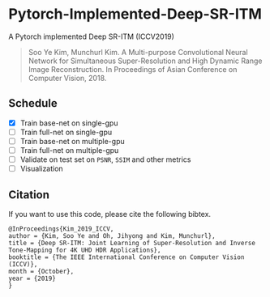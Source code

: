 # Pytorch-Implemented-Deep-SR-ITM
A Pytorch implemented Deep SR-ITM (ICCV2019)

> Soo Ye Kim, Munchurl Kim. A Multi-purpose Convolutional Neural Network for Simultaneous Super-Resolution and High Dynamic Range Image Reconstruction. In Proceedings of Asian Conference on Computer Vision, 2018.

## Schedule
- [X] Train base-net on single-gpu
- [ ] Train full-net on single-gpu
- [ ] Train base-net on multiple-gpu
- [ ] Train full-net on multiple-gpu
- [ ] Validate on test set on `PSNR`, `SSIM` and other metrics
- [ ] Visualization

## Citation
If you want to use this code, please cite the following bibtex.
```
@InProceedings{Kim_2019_ICCV,
author = {Kim, Soo Ye and Oh, Jihyong and Kim, Munchurl},
title = {Deep SR-ITM: Joint Learning of Super-Resolution and Inverse Tone-Mapping for 4K UHD HDR Applications},
booktitle = {The IEEE International Conference on Computer Vision (ICCV)},
month = {October},
year = {2019}
}
```
